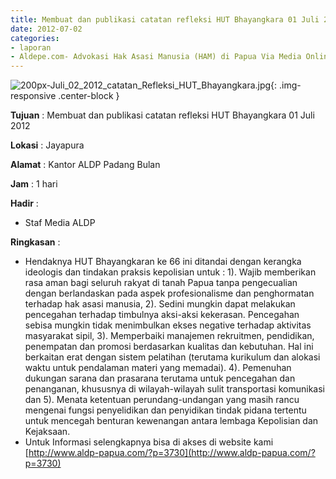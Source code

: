 ```yaml
---
title: Membuat dan publikasi catatan refleksi HUT Bhayangkara 01 Juli 2012
date: 2012-07-02
categories:
- laporan
- Aldepe.com- Advokasi Hak Asasi Manusia (HAM) di Papua Via Media Online, Mobile Phone dan Social Media
---
```

![200px-Juli_02_2012_catatan_Refleksi_HUT_Bhayangkara.jpg](/uploads/200px-Juli_02_2012_catatan_Refleksi_HUT_Bhayangkara.jpg){: .img-responsive .center-block }

**Tujuan** : Membuat dan publikasi catatan refleksi HUT Bhayangkara 01 Juli 2012

**Lokasi** : Jayapura

**Alamat** : Kantor ALDP Padang Bulan

**Jam** : 1 hari

**Hadir** : 
* Staf Media ALDP

**Ringkasan** : 
* Hendaknya HUT Bhayangkaran ke 66 ini ditandai dengan kerangka ideologis dan tindakan praksis kepolisian untuk : 
1). Wajib memberikan rasa aman bagi seluruh rakyat di tanah Papua tanpa pengecualian dengan berlandaskan pada aspek profesionalisme dan penghormatan terhadap hak asasi manusia, 2). Sedini mungkin dapat melakukan pencegahan terhadap timbulnya aksi-aksi kekerasan. Pencegahan sebisa mungkin tidak menimbulkan ekses negative terhadap aktivitas masyarakat sipil, 3). Memperbaiki manajemen rekruitmen, pendidikan, penempatan dan promosi berdasarkan kualitas dan kebutuhan. Hal ini berkaitan erat dengan sistem pelatihan (terutama kurikulum dan alokasi waktu untuk pendalaman materi yang memadai). 4). Pemenuhan dukungan sarana dan prasarana terutama untuk pencegahan dan penanganan, khususnya di wilayah-wilayah sulit transportasi komunikasi dan 5). Menata ketentuan perundang-undangan yang masih rancu mengenai fungsi penyelidikan dan penyidikan tindak pidana tertentu untuk mencegah benturan kewenangan antara lembaga Kepolisian dan Kejaksaan.
* Untuk Informasi selengkapnya bisa di akses di website kami [http://www.aldp-papua.com/?p=3730](http://www.aldp-papua.com/?p=3730)

